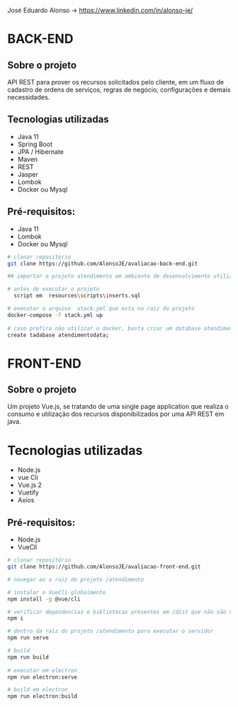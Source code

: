 José Eduardo Alonso -> 
<https://www.linkedin.com/in/alonso-je/>

# BACK-END

## Sobre o projeto

API REST  para prover os recursos solicitados pelo cliente, em um fluxo de cadastro de ordens de serviços, regras de negócio, configurações e demais necessidades.

## Tecnologias utilizadas
- Java 11
- Spring Boot
- JPA / Hibernate
- Maven
- REST
- Jasper
- Lombok
- Docker ou Mysql

## Pré-requisitos:
- Java 11
- Lombok
- Docker ou Mysql

```bash
# clonar repositório
git clone https://github.com/AlonsoJE/avaliacao-back-end.git

## importar o projeto atendimento em ambiente de desenvolvimento utilizando Maven

# antes de executar o projeto
  script em  resources\scripts\inserts.sql

# executar o arquivo  stack.yml que esta na raiz do projeto
docker-compose -f stack.yml up
 
# caso prefira não utilizar o docker, basta criar um database atendimentodata e utilizar o mesmo script sql fornecido para popular as tabelas
create tadabase atendimentodata;
```

# FRONT-END

## Sobre o projeto

Um projeto Vue.js, se tratando de uma single page application que realiza o consumo e utilização dos recursos disponibilizados por uma API REST em java.

# Tecnologias utilizadas
- Node.js
- vue Cli
- Vue.js 2
- Vuetify
- Axios

## Pré-requisitos:
- Node.js
- VueCli

```bash
# clonar repositório
git clone https://github.com/AlonsoJE/avaliacao-front-end.git

# navegar ao a raiz do projeto /atendimento

# instalar o VueCli globalmente
npm install -g @vue/cli

# verificar dependencias e bibliotecas presentes em /dist que não são versionadas
npm i

# dentro da raiz do projeto /atendimento para executar o servidor 
npm run serve

# build 
npm run build
 
# executar em electron
npm run electron:serve

# build em electron
npm run electron:build
```
